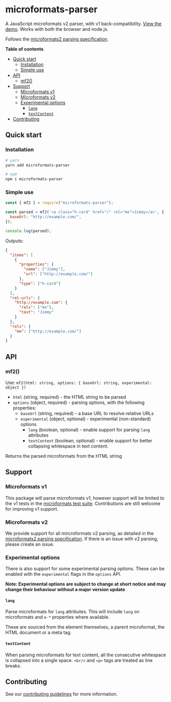 <h1>microformats-parser</h1>

A JavaScript microformats v2 parser, with v1 back-compatibility. [View the demo](https://aimee-gm.github.io/microformats-parser/). Works with both the browser and node.js.

Follows the [microformats2 parsing specification](http://microformats.org/wiki/microformats2-parsing).

**Table of contents**

- [Quick start](#quick-start)
  - [Installation](#installation)
  - [Simple use](#simple-use)
- [API](#api)
  - [mf2()](#mf2)
- [Support](#support)
  - [Microformats v1](#microformats-v1)
  - [Microformats v2](#microformats-v2)
  - [Experimental options](#experimental-options)
    - [`lang`](#lang)
    - [`textContent`](#textcontent)
- [Contributing](#contributing)

## Quick start

### Installation

```bash
# yarn
yarn add microformats-parser

# npm
npm i microformats-parser
```

### Simple use

```javascript
const { mf2 } = require("microformats-parser");

const parsed = mf2('<a class="h-card" href="/" rel="me">Jimmy</a>', {
  baseUrl: "http://example.com/",
});

console.log(parsed);
```

Outputs:

```json
{
  "items": [
    {
      "properties": {
        "name": ["Jimmy"],
        "url": ["http://example.com/"]
      },
      "type": ["h-card"]
    }
  ],
  "rel-urls": {
    "http://example.com": {
      "rels": ["me"],
      "text": "Jimmy"
    }
  },
  "rels": {
    "me": ["http://example.com/"]
  }
}
```

## API

### mf2()

Use: `mf2(html: string, options: { baseUrl: string, experimental: object })`

- `html` (string, required) - the HTML string to be parsed
- `options` (object, required) - parsing options, with the following properties:
  - `baseUrl` (string, required) - a base URL to resolve relative URLs
  - `experimental` (object, optional) - experimental (non-standard) options
    - `lang` (boolean, optional) - enable support for parsing `lang` attributes
    - `textContent` (boolean, optional) - enable support for better collapsing whitespace in text content.

Returns the parsed microformats from the HTML string

## Support

### Microformats v1

This package will parse microformats v1, however support will be limited to the v1 tests in the [microformats test suite](https://github.com/microformats/tests). Contributions are still welcome for improving v1 support.

### Microformats v2

We provide support for all mircroformats v2 parsing, as detailed in the [microformats2 parsing specification](http://microformats.org/wiki/microformats2-parsing). If there is an issue with v2 parsing, please create an issue.

### Experimental options

There is also support for some experimental parsing options. These can be enabled with the `experimental` flags in the `options` API.

**Note: Experimental options are subject to change at short notice and may change their behaviour without a major version update**

#### `lang`

Parse microformats for `lang` attributes. This will include `lang` on microformats and `e-*` properties where available.

These are sourced from the element themselves, a parent microformat, the HTML document or a meta tag.

#### `textContent`

When parsing microformats for text content, all the consecutive whitespace is collapsed into a single space. `<br/>` and `<p>` tags are treated as line breaks.

## Contributing

See our [contributing guidelines](./CONTRIBUTING.md) for more information.
